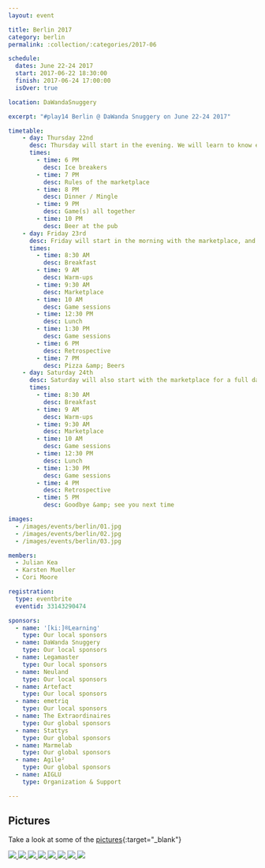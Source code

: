 ```yaml
---
layout: event

title: Berlin 2017
category: berlin
permalink: :collection/:categories/2017-06

schedule:
  dates: June 22-24 2017
  start: 2017-06-22 18:30:00
  finish: 2017-06-24 17:00:00
  isOver: true

location: DaWandaSnuggery

excerpt: "#play14 Berlin @ DaWanda Snuggery on June 22-24 2017"

timetable:
    - day: Thursday 22nd
      desc: Thursday will start in the evening. We will learn to know each other and share a nice dinner all together.
      times:
        - time: 6 PM
          desc: Ice breakers
        - time: 7 PM
          desc: Rules of the marketplace
        - time: 8 PM
          desc: Dinner / Mingle
        - time: 9 PM
          desc: Game(s) all together
        - time: 10 PM
          desc: Beer at the pub
    - day: Friday 23rd
      desc: Friday will start in the morning with the marketplace, and then we will play games all day long.
      times:
        - time: 8:30 AM
          desc: Breakfast
        - time: 9 AM
          desc: Warm-ups
        - time: 9:30 AM
          desc: Marketplace
        - time: 10 AM
          desc: Game sessions
        - time: 12:30 PM
          desc: Lunch
        - time: 1:30 PM
          desc: Game sessions
        - time: 6 PM
          desc: Retrospective
        - time: 7 PM
          desc: Pizza &amp; Beers
    - day: Saturday 24th
      desc: Saturday will also start with the marketplace for a full day of games. Whoever needs to catch a plane can leave earlier.
      times:
        - time: 8:30 AM
          desc: Breakfast
        - time: 9 AM
          desc: Warm-ups
        - time: 9:30 AM
          desc: Marketplace
        - time: 10 AM
          desc: Game sessions
        - time: 12:30 PM
          desc: Lunch
        - time: 1:30 PM
          desc: Game sessions
        - time: 4 PM
          desc: Retrospective
        - time: 5 PM
          desc: Goodbye &amp; see you next time

images:
  - /images/events/berlin/01.jpg
  - /images/events/berlin/02.jpg
  - /images/events/berlin/03.jpg

members:
  - Julian Kea
  - Karsten Mueller
  - Cori Moore

registration: 
  type: eventbrite
  eventid: 33143290474

sponsors:
  - name: '[ki:]®Learning'
    type: Our local sponsors
  - name: DaWanda Snuggery
    type: Our local sponsors
  - name: Legamaster
    type: Our local sponsors
  - name: Neuland
    type: Our local sponsors
  - name: Artefact
    type: Our local sponsors
  - name: emetriq
    type: Our local sponsors
  - name: The Extraordinaires
    type: Our global sponsors
  - name: Stattys
    type: Our global sponsors
  - name: Marmelab
    type: Our global sponsors
  - name: Agile²
    type: Our global sponsors
  - name: AIGLU
    type: Organization & Support

---
```



## Pictures
Take a look at some of the [pictures](https://goo.gl/photos/bXmjikpJ3cTnWBzZ8){:target="_blank"}

<a href='https://goo.gl/photos/bXmjikpJ3cTnWBzZ8' target="_blank">
  <img src='https://lh3.googleusercontent.com/B1one5Syf151NgJ1_zYGEZWJADlycLsi5Yg-NG9OQSoPF7v_w1uE20-6pTkOuXVdHLPTKrVKxTNAJqUmHeHVmnFwVtgyW88Zt1F9wdzXV76_vlGcw6TBaNVixKTm88IbMQD7lw4nG9iXVWeh60g5LQQ0cmE-1BzD3Wl4cmejB9TVe1dt1uYwAslyv-iTWsYgUdxUCUovLmiu7393I7hE19IGKabOR7G-k7_M5Q1ZJbxsCmi4vUxI3oySW_kfZEAdaAkvY5uzI_-NvrRKKRMhmjyvz9EA8hB5RQxhtOykywM0eXkpyJeK2H5H_qgwLrW7Bngsa_h_bOpjG-o42mHtdyLWoWCkud3Gs8Diis4hAm_S3CfA6m7jdgXiDOijetsjJK75qtusxXCo_N8GV3eqH_tUakGfgi9ReA_yG4sSO2QH4h5eG_bnh0AuwLyU_8zwJ5IR603YWxilZIwxis4r-hpiNkR_q8DPfNgMd0MDawBFt_eitxOObgm8GX7zloX0LRYBQ8Fl9xa27CrWaEXeZLmweFixcrXxSSnsSH6QnzCcsfMWZ91KETQWCVvLdBL0fUwbsu0x-CZiwdGr4eXDGn8BKkOgq-055W33d9XKu-NYvr7HWGCe6x2HQq_AmfK-OvkGSI8rmhjJfGoo17SWqHtB58pZAcT8caoQrJwz6w=w1408-h1056-no' />
  <img src='https://lh3.googleusercontent.com/ApFX50kyIJUsyUjhC0P8lovGtKbfNVBoooakEVbspIOHCdG3Jnbow541nqhdkL2prvYC3ErM_vyNtT0x3buvl3KjWcm_vsT1hSmo_Zp9dn4KZ1UpDVSxT06OCU1OfWXrtOrF2IxcvN69AvDW4dVzuVsl0TisXFMcebfO77GBQg7zR84LzEicpN1Ga51RODs3TG6TkAQAC_GlN0Qq1ZB2J1ON_LtuSyDlHwr8oG7Z2MEqQtMkVFyDuzk0S0O6zMCszc0Zrw_IV8oH4taI7YFYcS9ATQieEA1Qz_uZvzRCup8QTzbgSgXAFj902jyQWkGZl6Fw3MkQlpNpORCOPxHZVp2nG2bKlLEy57eqEouiDuKXml_n-_k-s2tqbrl00CYtJQZJqV5ex3zuYb9UJXoOrEVF1baPD90vazbDFFbXseOXxARKFcR7VCAA9rhWR-DlTAthytf8zRQURuUGSZd-GCiDKZ_aBKfh0DBnqVbIUMR0EzANy2bUQn_5TRXQQIqgFcQ102Hs8MOCZNiMAZJ1PgU6L1wYOwUGU7EZ8jpS0iw9HAPc_EXkuL7AGgEEAOAwfhQacYNKq7i2D6U9OY_ptYsZTXAb0iro5Zc-HZchzCWKUQhO1M798lSWr55zLEU3SnMJBTR9Lf-279Y2POtBhlJTNFcm6RFRaMIHibmhhg=s1056-no' />
  <img src='https://lh3.googleusercontent.com/bhS_yhuyT8Oaw5uJKe80wAxSTg_y2EVyElqq08VjJ4fnqjfSWoDevRZKV4-xI0P-48XdRliWL4y62BoR8iLLL1Op5hVut8Gy9EvZJMUR_H-PvX-0rbOJ9KrjouDMXm8aA9VAZ3jHF5wwMBgfi7BeHpQlTsyOT8iVtm2kT8EPv89LjmCv9FcZID4sOQKMIJXW9pTg1o-Cku8rxNY1QWnwqeoqCRs1DhRApKpZkNnZJE_W8zgbv9crgO37DvplC9fZ5zu1lMfiU-1VuD7r9KisD00s61c2UJpBeqzL68aQ5Fr54manpv-Tv-XTaUTzBZ0looVaN4ZFIaa5WgVl7o4RCt24Je6Pdsfd6pOnl1jhYOoNsAmC59JJ4c80rVtrQjMBXi8D9XGP8dOfAgLIco4ULvZ_Moft3QoXYgi3A_rloGSaG-cT0hJHSltfjNiPgXsplUxa-7i0WJfHqeAUFmyXJaDcJYi38e3M2QQftJJOb7EbSKMiYgXtxufxdljKafUR__WjfVips3mKsILOekR-rOJjn9N8C4PiMykcPa-kOIgWa4q5XMYWeih1HFhPwxWFZdXJ9Ki88HRQ1R8TNlKDOmJlK1DOiqACkukM34RltX69ihzphGzoU9GmKogSZc6noMdoAksUKzTV3f2up7MUXwZcKAFwyIJKSl0zJm7ctsa3Yg=w1343-h1007-no
' />
  <img src='https://lh3.googleusercontent.com/rmE9O7-C6Ow2UGhsAuWL2UTUAeDTcCUYPOv42T30nPngFlicA3_ualP-pyics9PUQT9TJCf1pr8zt7spjtbji-M3_t2ACnIRh4mQil38kkPnIC3D6YBkm2LziOmmDWRcjjZhauXU85tLIznbIvjkn-bLCGr7-8kzo1Rl-GOsldiW4u-nhySeVYsvVD46Yjst_TpZNWnKmltAKBZVFypsu1rgtl7J6fUF3ax2jIXs_KOVZJ1uNczBqpYL5iVupoGkfirrKAXEIcCNDulmhxCTdPyknE0uI6XO0JUTtmWKt-XS3W7hObqq1M64RYL9ITXsOGHQkyiNAe491D0qIAi-4tIGkWSRAIFQ0w8jODqEQYS4UkdphEmMC-lxm3S1MQu3cc3RT3Xh9sVLyl59DlOjxNYPq7IWUFrJSvw_YUQFh8FcH8XUYKB5oHEUVxuvUZcmOC61WEcRYoOvIUcGBSajegc_enElH5kxTksvn1PgCfwInV7NGJySenE2CJd15xvd29cvHTmerhHhUN8iCVZGEjMw57xMHmvh1wbjIrHKdadWJaRAs4p8v_M3hsjWUVQMeg8zcYrle05IBK_8xtQdXiHXSyFlda1lZ-wjnTkOZPAvk6Qzmox-OL6w6o_Fkst0_Le7J4eYW6f5SlldXa4MdoMB36HmD2RVacGjBi8hx4sR1A=w1000-h932-no' />
  <img src='https://lh3.googleusercontent.com/ux94PDdYl1SLUPFyuxBEDlryANGShzlB7Rb7lUW67AxdXXfpxBMN2wS3dsAW6W7NpQriFVMcJ-Cjd69uLRb4fIe5QYM2V85bhfGz_Z4rdnzXFbYdcnhYCScPWQIagRrOJOiweAEZfee8Z2aIEOb44-sb_ZmMmdzHnGFRw1AquXR0sRQh-tPhq8y5Otvdpom515J6jq49_OXdQflbEVICCEI7JVSB6FFEHWLUh4uWm29TL2xQqTWnNJLg6wfGGTmyfzX-w7hxidBRN7eekYlx3-zqkAOHsui6u2H7_DijnEQ_QCz2NTHlksLMqXSAFFAVu2ozrrzdAWt6mFAkyujPCnkZAYeQCzaMpPK7iyTNqmlbjJL6V57L3oIkYqeWiWMdRXy62yZYF9mEtS_mwmrASuqLebWADDZ7dvZFEx9vAd5YgbQ3LZw2fDCpt2eWzbiO3W7nuUo1bdqI5oqqMXKu3tqct2MsO2uCOBHHLH4FCBO55uJhi85EGVihNGBXmP3EkmHuTphVgptEesJlhqKozXyk8yyh_zHYYixkJB2LmqfJzZYxyJo66lZ8opF_pDjMWP6GCdYSKeO-IY2WjbLj5StRdkC26Z9gEZZrlKmRB8H_p4OGZ9FtPf3VLUld949m_z53ITwAi6KST8a__Cz-qen_CC5JaF2OUfZftbg49qqaPYw=w2048-h469-no' />
  <img src='https://lh3.googleusercontent.com/L9pKT_ksFh6_s8G9-oC6SvvFEKz18RvmwWKgxfbPUQYtN9zdC-UtUiuRNiYWabMGgNDLeioUj-z7hW7P9wOMVKF_mKWRh6rVQGRktkmm_eihQ3bu3p8LmUwYi0ViArcVHq_jbHA4YTBo7BXe-SEe16hnoAlBGElE0WC7T3N_RPyffd3g0viVqlsJxtGIBHPKhQ-7x8NA32TyQCWKzcW4m21og4ixwplChUoirJ737AxMQUfwBwUg7zh8KsyWB7BHb6n-h1OqOCzGHelUE3XZrPxbGLHwSnI1NbdruWMGyJBZXGT1hG-TyFggIbehvhxoGtjmEAF_fMc6S_0oFVDl5oPBrooXAt9afc1ilCJnycZuXtXgK6DDbF8MIH7Ae3EeHa1rtJukrX6LlR21C8rcbF2g9AQMJewTNosebAzfMco-mtIAJt2kwgEXKWdZ6SeEoQ77K1B0ViBhiccvjq-Wg8nQPwbXC1IDLsoA7Cv1PWgfRpnxkXCW9_TmuqX3Ig-kgOWC5hlX6Hl1h5gz_U-APCRohmY36Eg99y_HgSUDfYUYFkizKY5_l26RHmv1ZxN34GZRXNQig0UtKy2HFHd_CMB5WFN7Bnfo5QExeSzs66D-g3IB4b-c9KVb-fnHteGGBUWSw7xvU849T-Y701op3sUrGON9WPUakcLeRRDyyA=w792-h1056-no' />
  <img src='https://lh3.googleusercontent.com/XGM5z9eBroV6ddaFTY9ZKRCRdeFFsFT1XBDWDr4N6HEictXVSC59lKexWKcoB9Z1Xg2K7dZ15S08IaiK9s2fK4ZaYGt3m34ZGOjDaU6SFYWXYnWhj9L1jXAOF9t0g1_Y6YAxeQzCBYHvgIFNJVcWFvIM9g-soEVekcY6O4zOyqU27JCniGHcYqg2D5piRj8hlM-iyw93lO7OhwwjbpZ3v3ICz4ZEVTVW4YWb5fQwPJkmRVXayNgQ0TRF3-YJ6MLVUYpXe8it7r24Cb_HAD2n0zozqrkIh8qQ4WbbHC4JTgMBl3VAPeqaWZbMH76oZLGgRe4sLP1gHIUzlRHSdArQiLh_qgd5FrBiBMoUSwG9VOvdu_bGxoS52bOR3vmqpqSp6KTOkjCbtm0GKpbVpPexCkAp53m-UdKqBxMcHOWyXAF1hJ2axMQQsmQZrezQHwuD3OmAQQXf00arg47Qz6N6c4pjnpg9Jre1I-2PPnfE9EspR42ceqKDkHgzdtLG928pw7o1HzHq-UE1Qj-I9Zdh7qTBks4G1oPf3MDhVD5dvMV8JqEeZv4STrdUeOniqb0HpYxT3NPcJQWLLd51LGUzjmWRkbJCeitpGMZnsjUvGXX0lPDTl50abC5B20J_7FPqusobdBWbzKoo37fIhld0kQLhK7N04cImcXamth-xP1oAYg=w1343-h1007-no' />
  <img src='https://lh3.googleusercontent.com/edwmiNkNbwOKXq1H3dG9-blo953AWsH19vV5Ni7TxAMFV6atOjT_0I69yTGa6cLH2cpWgn33FWPNl3x7rn4Fr0lrla_oYEB2YLr4QJ2J6kw2ZDf8uFfGhwGir23KD0qD3FQVtaITfl0kFl9fxxuomUr-5RnY8Di3uwBQOt4nO_ECiicz-RZHqLfQ6Ei6rQ4_KEnob9y4_nIcY-DLpF0FEpMB2dbXAArYCMbiaxiQznpCt-TwnD3dAqPCmPXtrw9I9FIBCtEEAiH8ouUbscIGEuTF0XgqR8NkTsOuSGIMRh63EZLwgtvyKRZvgdv7qdd5v53o5Gx0Y5IuUBDBdQqoBo2ZB00Xc9YUxdcvf6jPayLBb_e71lDKS4cU9jWRPlBDcu_AADxxhAIY0a-QHXyLrCqKytuDVkRobiK5hHPcm3PDJs0wcBB4GSAJepJsd3VvBzSLa0TL4HxfI1Z9H-kTFOPm3CSBbItnpKBROTgx3I190O3QaYFc8gHzcRd2M7RtdQh4IK4SFts9qv0jnmwrsvsnJrA_YhdTkgFiL8L3_953aCI3wo_VNgGs8MYIYMkcIY-ZidlXaXeGLBwMk5ma6W0BEwwCjZmnmYHQNt5jNvi-QAeygse1Y6Gv7yH8xw4pF_zqTQ3vX6GhK7rq2zkO-KvVSSw8wZ4yuICQzG9Bn7npZw=w1000-h750-no' />
</a>

